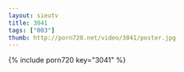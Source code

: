 ```yaml
--- 
layout: sieutv
title: 3041
tags: ["003"]
thumb: http://porn720.net/video/3041/poster.jpg
---
```

{% include porn720 key="3041" %} 
